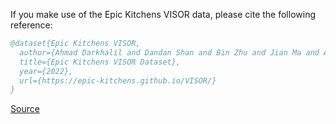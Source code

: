 If you make use of the Epic Kitchens VISOR data, please cite the following reference:

``` bibtex 
@dataset{Epic Kitchens VISOR,
  author={Ahmad Darkhalil and Dandan Shan and Bin Zhu and Jian Ma and Amlan Kar and Richard Higgins and Sanja Fidler and David Fouhey and Dima Damen},
  title={Epic Kitchens VISOR Dataset},
  year={2022},
  url={https://epic-kitchens.github.io/VISOR/}
}
```

[Source](https://epic-kitchens.github.io/VISOR/)